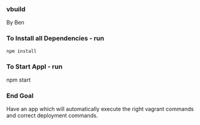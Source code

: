 ### vbuild
By Ben

### To Install all Dependencies - run

```npm install```

### To Start Appl - run
npm start

### End Goal
Have an app which will automatically execute the right vagrant commands and correct deployment commands.
